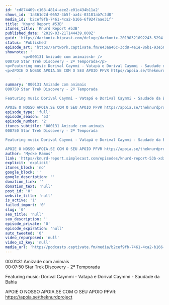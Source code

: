 ```yaml
---
id: 'cd874409-c163-4814-aee2-e01c434b11a2'
shows_id: '1a361d2d-0652-4b5f-aa4c-03181ab7c2d8'
media_id: 'b2cef9fb-7461-4ca2-b166-6f9247aae31f'
title: 'Knurd Report #53B'
itunes_title: 'Knurd Report #53B'
published_date: '2019-03-21T144439.000Z'
guid: 'https//darkonix.hipcast.com/deluge/darkonix-20190321092243-5294.mp3'
status: 'Published'
episode_art: 'https//artwork.captivate.fm/e43aa46c-3cd8-4e1e-86b1-93e5863c4080/1000-itunes-1582315387.jpg'
shownotes: '
        <p>000131 Amizade com animais<br />
000750 Star Trek Discovery - 2ª Temporada</p>
<p>Featuring music Dorival Caymmi - Vatapá e Dorival Caymmi - Saudade da Bahia</p>
<p>APOIE O NOSSO APOIA.SE COM O SEU APOIO PFVR https//apoia.se/theknurdproject</p>

      '
summary: '000131 Amizade com animais
000750 Star Trek Discovery - 2ª Temporada

Featuring music Dorival Caymmi - Vatapá e Dorival Caymmi - Saudade da Bahia

APOIE O NOSSO APOIA.SE COM O SEU APOIO PFVR https//apoia.se/theknurdproject'
episode_type: 'full'
episode_season: '53'
episode_number: '2'
itunes_subtitle: '000131 Amizade com animais
000750 Star Trek Discovery - 2ª Temporada

Featuring music Dorival Caymmi - Vatapá e Dorival Caymmi - Saudade da Bahia

APOIE O NOSSO APOIA.SE COM O SEU APOIO PFVR https//apoia.se/theknurdproject'
author: 'Mycke Ramos'
link: 'https//knurd-report.simplecast.com/episodes/knurd-report-53b-xdxWY0rl'
explicit: 'explicit'
itunes_block: 'no'
google_block: ''
google_description: ''
donation_link: ''
donation_text: 'null'
post_id: '0'
website_title: 'null'
is_active: '1'
failed_import: '0'
slug: '0'
seo_title: 'null'
seo_description: ''
episode_private: '0'
episode_expiration: 'null'
auto_tweeted: '0'
video_repurposed: 'null'
video_s3_key: 'null'
media_url: 'https//podcasts.captivate.fm/media/b2cef9fb-7461-4ca2-b166-6f9247aae31f/darkonix-20190321092243-5294_tc.mp3'
---
```

00:01:31 Amizade com animais  
00:07:50 Star Trek Discovery - 2ª Temporada

Featuring music: Dorival Caymmi - Vatapá e Dorival Caymmi - Saudade da Bahia

APOIE O NOSSO APOIA.SE COM O SEU APOIO PFVR: https://apoia.se/theknurdproject